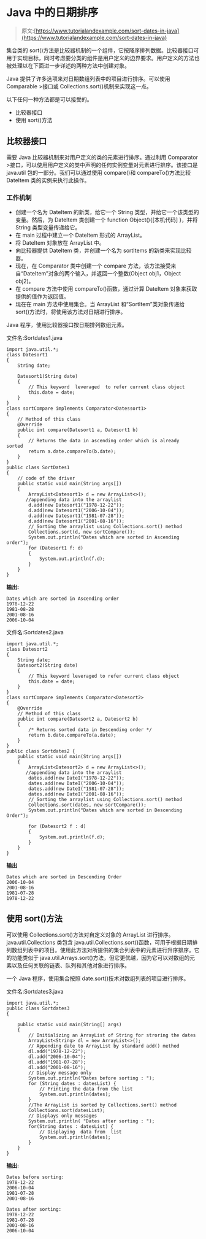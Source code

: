 # Java 中的日期排序

> 原文:[https://www.tutorialandexample.com/sort-dates-in-java](https://www.tutorialandexample.com/sort-dates-in-java)

集合类的 sort()方法是比较器机制的一个组件，它按降序排列数据。比较器接口可用于实现目标，同时考虑要分类的组件是用户定义的边界要求。用户定义的方法也被处理以在下面进一步详述的两种方法中创建对象。

Java 提供了许多选项来对日期数组列表中的项目进行排序。可以使用 Comparable >接口或 Collections.sort()机制来实现这一点。

以下任何一种方法都是可以接受的。

*   比较器接口
*   使用 sort()方法

## 比较器接口

需要 Java 比较器机制来对用户定义的类的元素进行排序。通过利用 Comparator >接口，可以使用用户定义的类中声明的任何实例变量对元素进行排序。该接口是 java.util 包的一部分。我们可以通过使用 compare()和 compareTo()方法比较 DateItem 类的实例来执行此操作。

### 工作机制

*   创建一个名为 DateItem 的新类，给它一个 String 类型，并给它一个该类型的变量。然后，为 DateItem 类创建一个 function Object(){[本机代码] }，并将 String 类型变量传递给它。
*   在 main 过程中建立一个 DateItem 形式的 ArrayList。
*   将 DateItem 对象放在 ArrayList 中。
*   向比较器提供 DateItem 类，并创建一个名为 sortItems 的新类来实现比较器。
*   现在，在 Comparator 类中创建一个 compare 方法，该方法接受来自“DateItem”对象的两个输入，并返回一个整数(Object obj1，Object obj2)。
*   在 compare 方法中使用 compareTo()函数，通过计算 DateItem 对象来获取提供的值作为返回值。
*   现在在 main 方法中使用集合。当 ArrayList 和“SortItem”类对象传递给 sort()方法时，将使用该方法对日期进行排序。

Java 程序，使用比较器接口按日期排列数组元素。

文件名:Sortdates1.java

```
import java.util.*;  
class Datesort1  
{  
    String date;   

    Datesort1(String date)  
    {  
        // This keyword  leveraged  to refer current class object   
        this.date = date;  
    }  
}  
class sortCompare implements Comparator<Datessort1>   
{  
    // Method of this class  
    @Override  
    public int compare(Datesort1 a, Datesort1 b)  
    {  
        // Returns the data in ascending order which is already sorted   
        return a.date.compareTo(b.date);  
    }  
}  
public class SortDates1   
{  
    // code of the driver
    public static void main(String args[])  
    {  
        ArrayList<Datesort1> d = new ArrayList<>();  
       //appending data into the arraylist  
        d.add(new Datesort1("1978-12-22"));  
        d.add(new Datesort1("2006-10-04"));  
        d.add(new Datesort1("1981-07-28"));  
        d.add(new Datesort1("2001-08-16"));  
        // Sorting the arraylist using Collections.sort() method 
        Collections.sort(d, new sortCompare());  
        System.out.println("Dates which are sorted in Ascending order");  
        for (Datesort1 f: d)   
        {  
            System.out.println(f.d);  
        }  
    }  
} 
```

**输出:**

```
Dates which are sorted in Ascending order
1978-12-22
1981-08-28
2001-08-16
2006-10-04
```

文件名:Sortdates2.java

```
import java.util.*;  
class Datesort2 
{  
    String date;  
    Datesort2(String date)  
    {  
        // This keyword leveraged to refer current class object   
        this.date = date;  
    }  
}  
class sortCompare implements Comparator<Datesort2>   
{  
    @Override  
    // Method of this class  
    public int compare(Datesort2 a, Datesort2 b)  
    {  
        /* Returns sorted data in Descending order */  
        return b.date.compareTo(a.date);  
    }  
}  
public class Sortdates2 {    
    public static void main(String args[])  
    {  
        ArrayList<Datesort2> d = new ArrayList<>();  
       //appending data into the arraylist  
        dates.add(new DateI("1978-12-22"));  
        dates.add(new DateI("2006-10-04"));  
        dates.add(new DateI("1981-07-28"));  
        dates.add(new DateI("2001-08-16"));  
        // Sorting the arraylist using Collections.sort() method 
        Collections.sort(dates, new sortCompare());  
        System.out.println("Dates which are sorted in Descending Order");  

        for (Datesort2 f : d)   
        {  
            System.out.println(f.d);  
        }  
    }  
} 
```

**输出**

```
Dates which are sorted in Descending Order
2006-10-04
2001-08-16
1981-07-28
1978-12-22 
```

## 使用 sort()方法

可以使用 Collections.sort()方法对自定义对象的 ArrayList 进行排序。java.util.Collections 类包含 java.util.Collections.sort()函数，可用于根据日期排列数组列表中的项目。使用此方法对所提供的集合列表中的元素进行升序排序。它的功能类似于 java.util.Arrays.sort()方法，但它更优越，因为它可以对数组的元素以及任何关联的链表、队列和其他对象进行排序。

一个 Java 程序，使用集合按照 date.sort()技术对数组列表的项目进行排序。

文件名:Sortdates3.java

```
import java.util.*;  
public class Sortdates3   
{  

    public static void main(String[] args)  
    {  
        // Initializing an ArrayList of String for stroring the dates
        ArrayList<String> dl = new ArrayList<>();  
        // Appending date to ArrayList by standard add() method   
        dl.add("1978-12-22");  
        dl.add("2006-10-04");  
        dl.add("1981-07-28");  
        dl.add("2001-08-16");  
        // Display message only  
        System.out.println("Dates before sorting : ");  
        for (String dates : datesList) {  
            // Printing the data from the list  
            System.out.println(dates);  
        }  
        //The ArrayList is sorted by Collections.sort() method   
        Collections.sort(datesList);  
        // Displays only messages 
        System.out.println( "Dates after sorting : ");  
        for(String dates : datesList) {  
            // Displaying  data from  list   
            System.out.println(dates);  
        }  
    }  
} 
```

**输出:**

```
Dates before sorting: 
1978-12-22  
2006-10-04  
1981-07-28  
2001-08-16  

Dates after sorting:
1978-12-22
1981-07-28
2001-08-16
2006-10-04
```